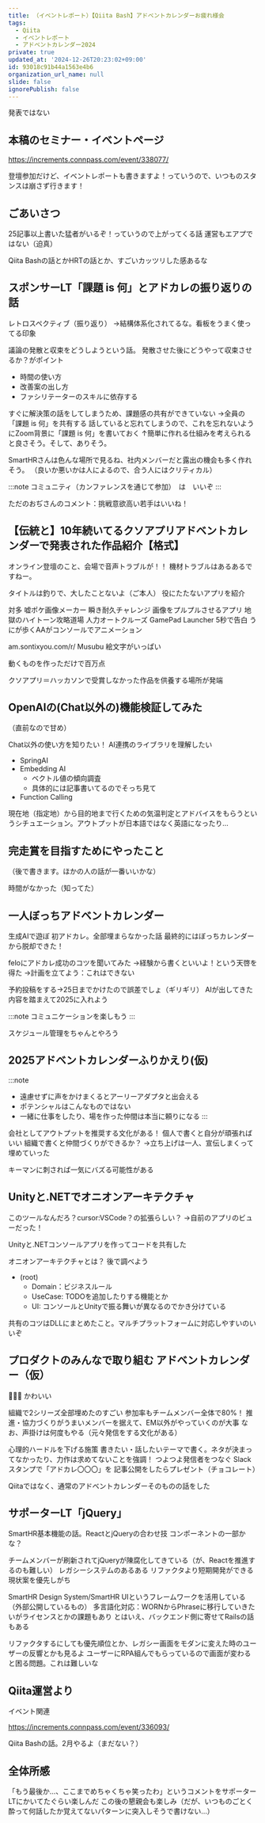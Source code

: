 ```yaml
---
title: （イベントレポート）【Qiita Bash】アドベントカレンダーお疲れ様会
tags:
  - Qiita
  - イベントレポート
  - アドベントカレンダー2024
private: true
updated_at: '2024-12-26T20:23:02+09:00'
id: 93018c91b44a1563e4b6
organization_url_name: null
slide: false
ignorePublish: false
---
```

発表ではない

## 本稿のセミナー・イベントページ
https://increments.connpass.com/event/338077/

登壇参加だけど、イベントレポートも書きますよ！っていうので、いつものスタンスは崩さず行きます！

## ごあいさつ
25記事以上書いた猛者がいるぞ！っていうので上がってくる話
運営もエアプではない（迫真）

Qiita Bashの話とかHRTの話とか、すごいカッツリした感あるな

## スポンサーLT「課題 is 何」とアドカレの振り返りの話
レトロスペクティブ（振り返り）
→結構体系化されてるな。看板をうまく使ってる印象

議論の発散と収束をどうしようという話。
発散させた後にどうやって収束させるか？がポイント

- 時間の使い方
- 改善案の出し方
- ファシリテーターのスキルに依存する

すぐに解決策の話をしてしまうため、課題感の共有ができていない
→全員の「課題 is 何」を共有する
話していると忘れてしまうので、これを忘れないようにZoom背景に「課題 is 何」を書いておく
↑簡単に作れる仕組みを考えられると良さそう。そして、ありそう。

SmartHRさんは色んな場所で見るね、社内メンバーだと露出の機会も多く作れそう。
（良いか悪いかは人によるので、合う人にはクリティカル）

:::note
コミュニティ（カンファレンスを通じて参加）　は　いいぞ
:::

ただのおぢさんのコメント：挑戦意欲高い若手はいいね！

## 【伝統と】10年続いてるクソアプリアドベントカレンダーで発表された作品紹介【格式】
オンライン登壇のこと、会場で音声トラブルが！！
機材トラブルはあるあるですねー。

タイトルは釣りで、大したことないよ（ご本人）
役にたたないアプリを紹介

対多
嘘ポケ画像メーカー
瞬き耐久チャレンジ
画像をプルプルさせるアプリ
地獄のハイトーン攻略道場
人力オートクルーズ
GamePad Launcher
5秒で告白
うにが歩くAAがコンソールでアニメーション

am.sontixyou.com/r/ Musubu 絵文字がいっぱい

動くものを作っただけで百万点

クソアプリ＝ハッカソンで受賞しなかった作品を供養する場所が発端

## OpenAIの(Chat以外の)機能検証してみた
（直前なので甘め）

Chat以外の使い方を知りたい！
AI連携のライブラリを理解したい

- SpringAI
- Embedding AI
  - ベクトル値の傾向調査
  - 具体的には記事書いてるのでそっち見て
- Function Calling

現在地（指定地）から目的地まで行くための気温判定とアドバイスをもらうというシチュエーション。アウトプットが日本語ではなく英語になったり…

## 完走賞を目指すためにやったこと
（後で書きます。ほかの人の話が一番いいかな）

時間がなかった（知ってた）

## 一人ぼっちアドベントカレンダー
生成AIで遊ぼ
初アドカレ。全部埋まらなかった話
最終的にはぼっちカレンダーから脱却できた！

feloにアドカレ成功のコツを聞いてみた
→経験から書くといいよ！という天啓を得た
→計画を立てよう：これはできない

予約投稿をする→25日までかけたので誤差でしょ（ギリギリ）
AIが出してきた内容を踏まえて2025に入れよう

:::note
コミュニケーションを楽しもう
:::

スケジュール管理をちゃんとやろう

## 2025アドベントカレンダーふりかえり(仮)
:::note
- 遠慮せずに声をかけまくるとアーリーアダプタと出会える
- ポテンシャルはこんなものではない
- 一緒に仕事をしたり、場を作った仲間は本当に頼りになる
:::

会社としてアウトプットを推奨する文化がある！
個人で書くと自分が頑張ればいい
組織で書くと仲間づくりができるか？
→立ち上げは一人、宣伝しまくって埋めていった

キーマンに刺されば一気にバズる可能性がある

## Unityと.NETでオニオンアーキテクチャ
このツールなんだろ？cursor:VSCode？の拡張らしい？
→自前のアプリのビューだった！

Unityと.NETコンソールアプリを作ってコードを共有した

オニオンアーキテクチャとは？
後で調べよう

- (root)
  - Domain：ビジネスルール
  - UseCase: TODOを追加したりする機能とか
  - UI: コンソールとUnityで振る舞いが異なるのでかき分けている

共有のコツはDLLにまとめたこと。マルチプラットフォームに対応しやすいのいいぞ

## プロダクトのみんなで取り組む アドベントカレンダー（仮）
🎄🎅🎄
かわいい

組織で2シリーズ全部埋めたのすごい
参加率もチームメンバー全体で80%！
推進・協力づくりがうまいメンバーを据えて、EM以外がやっていくのが大事
なお、声掛けは何度もやる（元々発信をする文化がある）

心理的ハードルを下げる施策
書きたい・話したいテーマで書く。ネタが決まってなかったり、力作は求めてないことを強調！
つよつよ発信者をつなぐ
Slackスタンプで「アドカレ〇〇〇」を
記事公開をしたらプレゼント（チョコレート）

Qiitaではなく、通常のアドベントカレンダーそのものの話をした

## サポーターLT「jQuery」
SmartHR基本機能の話。ReactとjQueryの合わせ技
コンポーネントの一部かな？

チームメンバーが刷新されてjQueryが陳腐化してきている（が、Reactを推進するのも難しい）
レガシーシステムのあるある
リファクタより短期開発ができる現状案を優先しがち

SmartHR Design System/SmartHR UIというフレームワークを活用している（外部公開しているもの）
多言語化対応：WORNからPhraseに移行していきたいがライセンスとかの課題もあり
とはいえ、バックエンド側に寄せてRailsの話もある

リファクタするにしても優先順位とか、レガシー画面をモダンに変えた時のユーザーの反響とかも見るよ
ユーザーにRPA組んでもらっているので画面が変わると困る問題。これは難しいな

## Qiita運営より
イベント関連

https://increments.connpass.com/event/336093/

Qiita Bashの話。2月やるよ（まだない？）

## 全体所感
「もう最後か…、ここまでめちゃくちゃ笑ったわ」というコメントをサポーターLTにかいてたぐらい楽しんだ
この後の懇親会も楽しみ（だが、いつものごとく酔って何話したか覚えてないパターンに突入しそうで書けない…）
